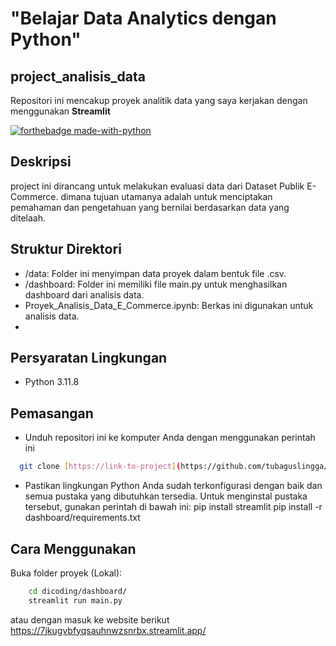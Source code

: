 # "Belajar Data Analytics dengan Python"
## project_analisis_data

Repositori ini mencakup proyek analitik data yang saya kerjakan dengan menggunakan **Streamlit** 

[![forthebadge made-with-python](http://ForTheBadge.com/images/badges/made-with-python.svg)](https://www.python.org/)

## Deskripsi

 project ini dirancang untuk melakukan evaluasi data dari Dataset Publik E-Commerce. dimana tujuan utamanya adalah untuk menciptakan pemahaman dan pengetahuan yang bernilai berdasarkan data yang ditelaah.

## Struktur Direktori

- /data: Folder ini menyimpan data proyek dalam bentuk file .csv.
- /dashboard: Folder ini memiliki file main.py untuk menghasilkan dashboard dari analisis data.
- Proyek_Analisis_Data_E_Commerce.ipynb: Berkas ini digunakan untuk analisis data.
- 
## Persyaratan Lingkungan

- Python 3.11.8 

## Pemasangan
- Unduh repositori ini ke komputer Anda dengan menggunakan perintah ini
```bash
  git clone [https://link-to-project](https://github.com/tubaguslingga/tugas_analisis_data.git)
```
- Pastikan lingkungan Python Anda sudah terkonfigurasi dengan baik dan semua pustaka yang dibutuhkan tersedia. Untuk menginstal pustaka tersebut, gunakan perintah di bawah ini:
        pip install streamlit
        pip install -r dashboard/requirements.txt

## Cara Menggunakan
Buka folder proyek (Lokal):
```bash
    cd dicoding/dashboard/
    streamlit run main.py
```
atau dengan masuk ke website berikut https://7jkugvbfyqsauhnwzsnrbx.streamlit.app/
